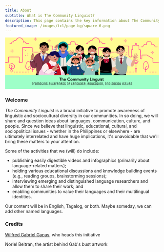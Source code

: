 ```yaml
---
title: About 
subtitle: What is The Community Linguist? 
description: This page contains the key information about The Community Linguist project in English. 
featured_image: /images/tcl/page-bg/square-6.png
---
```

![](/images/tcl/banner.png)

### Welcome

*The Community Linguist* is a broad initiative to promote awareness of linguistic and sociocultural diversity in our communities. In so doing, we will share and question ideas about languages, communication, culture, and people. Since we believe that linguistic, educational, cultural, and sociopolitical issues - whether in the Philippines or elsewhere - are ultimately interrelated and have huge implications, it's unavoidable that we'll bring these matters to your attention. 

Some of the activities that we (will) do include:
* publishing easily digestible videos and infographics (primarily about language-related matters);
* holding various educational discussions and knowledge building events (e.g., reading groups, brainstorming sessions);
* interviewing emerging and distinguished language researchers and allow them to share their work; and
* enabling communities to value their languages and their multilingual identities. 

Our content will be in English, Tagalog, or both. Maybe someday, we can add other named languages.

### Credits

[Wilfred Gabriel Gapas](https://senseigab.github.io), who heads this initiative

Noriel Beltran, the artist behind Gab's bust artwork